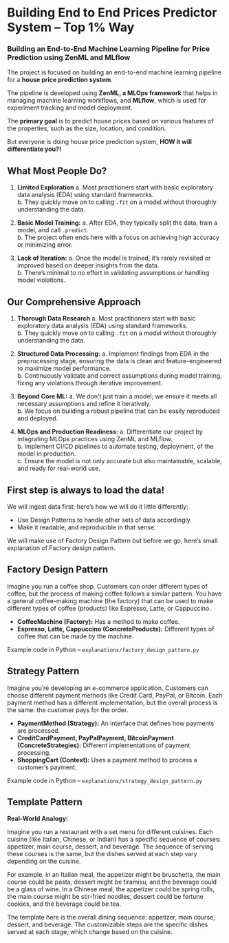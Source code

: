 # Building End to End Prices Predictor System – Top 1% Way

### Building an End-to-End Machine Learning Pipeline for Price Prediction using ZenML and MLflow

The project is focused on building an end-to-end machine learning pipeline for a **house price prediction system**.

The pipeline is developed using **ZenML, a MLOps framework** that helps in managing machine learning workflows, and **MLflow**, which is used for experiment tracking and model deployment.

The **primary goal** is to predict house prices based on various features of the properties, such as the size, location, and condition.

But everyone is doing house price prediction system, **HOW it will differentiate you?!**

## What Most People Do?

1. **Limited Exploration**
   a. Most practitioners start with basic exploratory data analysis (EDA) using standard frameworks.  
   b. They quickly move on to calling `.fit` on a model without thoroughly understanding the data.

2. **Basic Model Training:**
   a. After EDA, they typically split the data, train a model, and call `.predict`.  
   b. The project often ends here with a focus on achieving high accuracy or minimizing error.

3. **Lack of Iteration:**
   a. Once the model is trained, it’s rarely revisited or improved based on deeper insights from the data.  
   b. There’s minimal to no effort in validating assumptions or handling model violations.

## Our Comprehensive Approach

1. **Thorough Data Research**
   a. Most practitioners start with basic exploratory data analysis (EDA) using standard frameworks.  
   b. They quickly move on to calling `.fit` on a model without thoroughly understanding the data.

2. **Structured Data Processing:**
   a. Implement findings from EDA in the preprocessing stage, ensuring the data is clean and feature-engineered to maximize model performance.  
   b. Continuously validate and correct assumptions during model training, fixing any violations through iterative improvement.

3. **Beyond Core ML:**
   a. We don’t just train a model; we ensure it meets all necessary assumptions and refine it iteratively.  
   b. We focus on building a robust pipeline that can be easily reproduced and deployed.

4. **MLOps and Production Readiness:**
   a. Differentiate our project by integrating MLOps practices using ZenML and MLflow.  
   b. Implement CI/CD pipelines to automate testing, deployment, of the model in production.  
   c. Ensure the model is not only accurate but also maintainable, scalable, and ready for real-world use.

## First step is always to load the data!

We will ingest data first; here’s how we will do it little differently:
- Use Design Patterns to handle other sets of data accordingly.
- Make it readable, and reproducible in that sense.

We will make use of Factory Design Pattern but before we go, here’s small explanation of Factory design pattern.

## Factory Design Pattern

Imagine you run a coffee shop. Customers can order different types of coffee, but the process of making coffee follows a similar pattern. You have a general coffee-making machine (the factory) that can be used to make different types of coffee (products) like Espresso, Latte, or Cappuccino.

- **CoffeeMachine (Factory):** Has a method to make coffee.
- **Espresso, Latte, Cappuccino (ConcreteProducts):** Different types of coffee that can be made by the machine.

Example code in Python – `explanations/factory_design_pattern.py`

## Strategy Pattern

Imagine you’re developing an e-commerce application. Customers can choose different payment methods like Credit Card, PayPal, or Bitcoin. Each payment method has a different implementation, but the overall process is the same: the customer pays for the order.

- **PaymentMethod (Strategy):** An interface that defines how payments are processed.
- **CreditCardPayment, PayPalPayment, BitcoinPayment (ConcreteStrategies):** Different implementations of payment processing.
- **ShoppingCart (Context):** Uses a payment method to process a customer’s payment.

Example code in Python – `explanations/strategy_design_pattern.py`

## Template Pattern

**Real-World Analogy:**

Imagine you run a restaurant with a set menu for different cuisines. Each cuisine (like Italian, Chinese, or Indian) has a specific sequence of courses: appetizer, main course, dessert, and beverage. The sequence of serving these courses is the same, but the dishes served at each step vary depending on the cuisine.

For example, in an Italian meal, the appetizer might be bruschetta, the main course could be pasta, dessert might be tiramisu, and the beverage could be a glass of wine. In a Chinese meal, the appetizer could be spring rolls, the main course might be stir-fried noodles, dessert could be fortune cookies, and the beverage could be tea.

The template here is the overall dining sequence: appetizer, main course, dessert, and beverage. The customizable steps are the specific dishes served at each stage, which change based on the cuisine.
